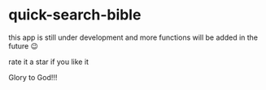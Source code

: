 # quick-search-bible

this app is still under development and more functions will be added in the future 😉

rate it a star if you like it

Glory to God!!!
